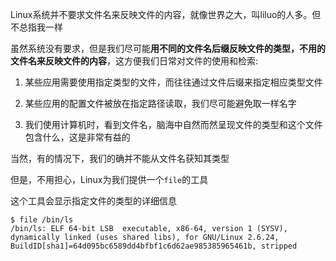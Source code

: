 
Linux系统并不要求文件名来反映文件的内容，就像世界之大，叫liluo的人多。但不总指我一样  

虽然系统没有要求，但是我们尽可能**用不同的文件名后缀反映文件的类型，不用的文件名来反映文件的内容**，这方便我们日常对文件的使用和检索:  

1. 某些应用需要使用指定类型的文件，而往往通过文件后缀来指定相应类型文件  
2. 某些应用的配置文件被放在指定路径读取，我们尽可能避免取一样名字  

3. 我们使用计算机时，看到文件名，脑海中自然而然呈现文件的类型和这个文件包含什么，这是非常有益的  


当然，有的情况下，我们的确并不能从文件名获知其类型  

但是，不用担心，Linux为我们提供一个`file`的工具  

这个工具会显示指定文件的类型的详细信息  

	$ file /bin/ls
	/bin/ls: ELF 64-bit LSB  executable, x86-64, version 1 (SYSV), dynamically linked (uses shared libs), for GNU/Linux 2.6.24, BuildID[sha1]=64d095bc6589dd4bfbf1c6d62ae985385965461b, stripped


